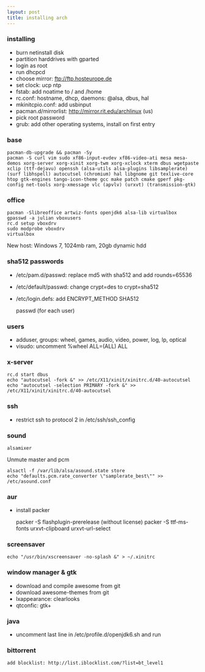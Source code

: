 ```yaml
---
layout: post
title: installing arch
---
```


### installing

* burn netinstall disk
* partition harddrives with gparted
* login as root
* run dhcpcd
* choose mirror: ftp://ftp.hosteurope.de
* set clock: ucp ntp
* fstab: add noatime to / and /home
* rc.conf: hostname, dhcp, daemons: @alsa, dbus, hal
* mkinitcpio.conf: add usbinput
* pacman.d/mirrorlist: http://mirror.rit.edu/archlinux (us)
* pick root password
* grub: add other operating systems, install on first entry

### base

    pacman-db-upgrade && pacman -Sy
    pacman -S curl vim sudo xf86-input-evdev xf86-video-ati mesa mesa-demos xorg-server xorg-xinit xorg-twm xorg-xclock xterm dbus wgetpaste xclip (ttf-dejavu) openssh (alsa-utils alsa-plugins libsamplerate) (surf libhspell) autocutsel (chromium) hal libgnome git texlive-core htop gtk-engines tango-icon-theme gcc make patch cmake gperf pkg-config net-tools xorg-xmessage vlc (apvlv) (urxvt) (transmission-gtk)

### office

    pacman -Slibreoffice artwiz-fonts openjdk6 alsa-lib virtualbox
    gpasswd -a julian vboxusers
    rc.d setup vboxdrv
    sudo modprobe vboxdrv
    virtualbox

New host: Windows 7, 1024mb ram, 20gb dynamic hdd

### sha512 passwords

* /etc/pam.d/passwd: replace md5 with sha512 and add rounds=65536
* /etc/default/passwd: change crypt=des to crypt=sha512
* /etc/login.defs: add ENCRYPT_METHOD SHA512

    passwd (for each user)

### users

* adduser, groups: wheel, games, audio, video, power, log, lp, optical
* visudo: uncomment %wheel ALL=(ALL) ALL

### x-server
  
    rc.d start dbus
    echo "autocutsel -fork &" >> /etc/X11/xinit/xinitrc.d/40-autocutsel
    echo "autocutsel -selection PRIMARY -fork &" >> /etc/X11/xinit/xinitrc.d/40-autocutsel

### ssh

* restrict ssh to protocol 2 in /etc/ssh/ssh_config

### sound

    alsamixer

Unmute master and pcm

    alsactl -f /var/lib/alsa/asound.state store
    echo "defaults.pcm.rate_converter \"samplerate_best\"" >> /etc/asound.conf

### aur

* install packer

    packer -S flashplugin-prerelease (without license)
    packer -S ttf-ms-fonts urxvt-clipboard urxvt-url-select

### screensaver

    echo "/usr/bin/xscreensaver -no-splash &" > ~/.xinitrc

### window manager & gtk

* download and compile awesome from git
* download awesome-themes from git
* lxappearance: clearlooks
* qtconfic: gtk+

### java
* uncomment last line in /etc/profile.d/openjdk6.sh and run

### bittorrent

    add blocklist: http://list.iblocklist.com/?list=bt_level1
